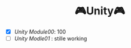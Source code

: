 <h1 align="center">🎮Unity🎮</h1>

- [x] *Unity Module00*: 100
- [ ] *Unity Modle01* : stille working
